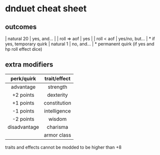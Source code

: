 # dnduet cheat sheet

## outcomes
| natural 20  | yes, and...    |
| roll => aof | yes            |
| roll < aof  | yes/no, but... | * if yes, temporary quirk
| natural 1   | no, and...     | * permanent quirk
(if yes and hp roll effect dice)

## extra modifiers
| perk/quirk    | trait/effect |
|:-------------:|:------------:|
| advantage     | strength     |
| +2 points     | dexterity    |
| +1 points     | constitution | 
| -1 points     | intelligence |
| -2 points     | wisdom       |
| disadvantage  | charisma     |
|               | armor class  |
traits and effects cannot be modded to be higher than +8
